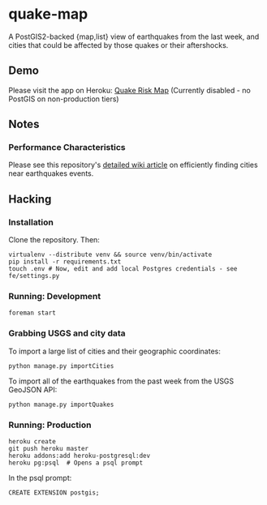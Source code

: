 quake-map
=========

A PostGIS2-backed {map,list} view of earthquakes from the last week, and cities that could be affected by those quakes or their aftershocks.

## Demo

Please visit the app on Heroku: [Quake Risk Map](http://quake-risk-map.herokuapp.com) (Currently disabled - no PostGIS on non-production tiers)

## Notes

### Performance Characteristics

Please see this repository's [detailed wiki article](https://github.com/zdexter/quake-map/wiki/Efficiently-finding-cities-near-earthquake-events) on efficiently finding cities near earthquakes events.
	
## Hacking

### Installation

Clone the repository. Then:

	virtualenv --distribute venv && source venv/bin/activate
	pip install -r requirements.txt
	touch .env # Now, edit and add local Postgres credentials - see fe/settings.py

### Running: Development

	foreman start

### Grabbing USGS and city data

To import a large list of cities and their geographic coordinates:

	python manage.py importCities

To import all of the earthquakes from the past week from the USGS GeoJSON API:

	python manage.py importQuakes
	
### Running: Production

	heroku create
	git push heroku master
	heroku addons:add heroku-postgresql:dev
	heroku pg:psql	# Opens a psql prompt

In the psql prompt:

	CREATE EXTENSION postgis;
